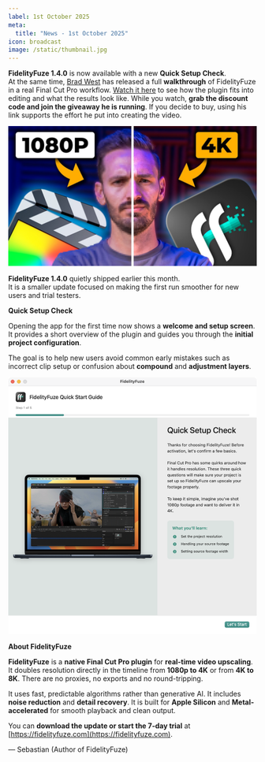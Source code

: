 ```yaml
---
label: 1st October 2025
meta:
  title: "News - 1st October 2025"
icon: broadcast
image: /static/thumbnail.jpg
---
```


**FidelityFuze 1.4.0** is now available with a new **Quick Setup Check**.  
At the same time, [Brad West](https://www.youtube.com/@Brad_West) has released a full **walkthrough** of FidelityFuze in a real Final Cut Pro workflow. [Watch it here](https://youtu.be/Oop41jfVUKI) to see how the plugin fits into editing and what the results look like.  While you watch, **grab the discount code and join the giveaway he is running**. If you decide to buy, using his link supports the effort he put into creating the video.

[![](/static/fidelityfuze-1.4.0-bradwest.jpg)](https://youtu.be/Oop41jfVUKI)

**FidelityFuze 1.4.0** quietly shipped earlier this month.  
It is a smaller update focused on making the first run smoother for new users and trial testers.

**Quick Setup Check**

Opening the app for the first time now shows a **welcome and setup screen**. It provides a short overview of the plugin and guides you through the **initial project configuration**.  

The goal is to help new users avoid common early mistakes such as incorrect clip setup or confusion about **compound** and **adjustment layers**.

![](/static/fidelityfuze-1.4.0-quicksetupcheck.png)

**About FidelityFuze**

**FidelityFuze** is a **native Final Cut Pro plugin** for **real-time video upscaling**.  It doubles resolution directly in the timeline from **1080p to 4K** or from **4K to 8K**. There are no proxies, no exports and no round-tripping.  

It uses fast, predictable algorithms rather than generative AI. It includes **noise reduction** and **detail recovery**. It is built for **Apple Silicon** and **Metal-accelerated** for smooth playback and clean output.

You can **download the update or start the 7-day trial** at [https://fidelityfuze.com](https://fidelityfuze.com).

— Sebastian (Author of FidelityFuze)